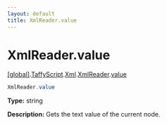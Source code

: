 ```yaml
---
layout: default
title: XmlReader.value
---
```


# XmlReader.value

[\[global\]]({{site.baseurl}}/docs/).[TaffyScript]({{site.baseurl}}/docs/TaffyScript/).[Xml]({{site.baseurl}}/docs/TaffyScript/Xml/).[XmlReader]({{site.baseurl}}/docs/TaffyScript/Xml/XmlReader/).[value]({{site.baseurl}}/docs/TaffyScript/Xml/XmlReader/value/)

```cs
XmlReader.value
```

**Type:** string

**Description:** Gets the text value of the current node.
